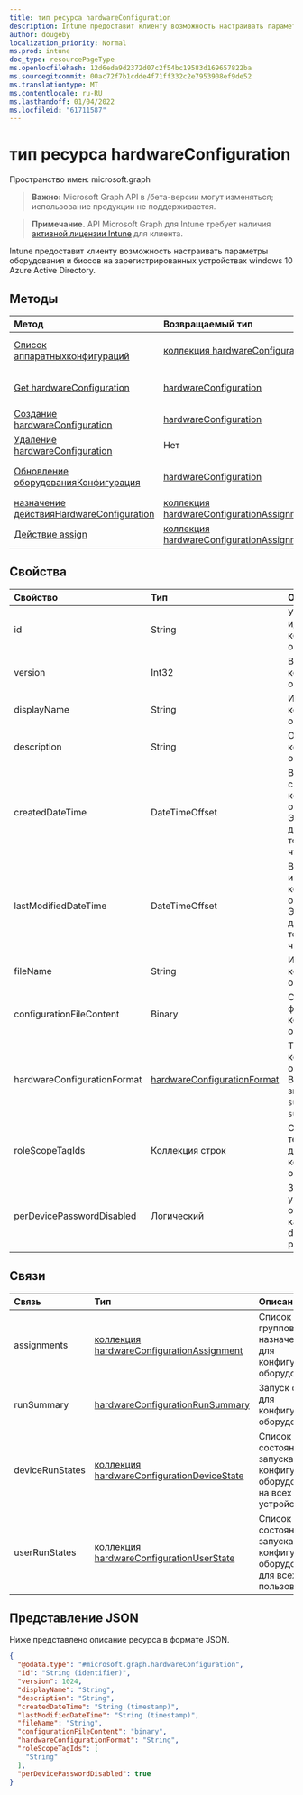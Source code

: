 ```yaml
---
title: тип ресурса hardwareConfiguration
description: Intune предоставит клиенту возможность настраивать параметры оборудования и биосов на зарегистрированных устройствах windows 10 Azure Active Directory.
author: dougeby
localization_priority: Normal
ms.prod: intune
doc_type: resourcePageType
ms.openlocfilehash: 12d6eda9d2372d07c2f54bc19583d169657822ba
ms.sourcegitcommit: 00ac72f7b1cdde4f71ff332c2e7953908ef9de52
ms.translationtype: MT
ms.contentlocale: ru-RU
ms.lasthandoff: 01/04/2022
ms.locfileid: "61711587"
---
```

# <a name="hardwareconfiguration-resource-type"></a>тип ресурса hardwareConfiguration

Пространство имен: microsoft.graph

> **Важно:** Microsoft Graph API в /бета-версии могут изменяться; использование продукции не поддерживается.

> **Примечание.** API Microsoft Graph для Intune требует наличия [активной лицензии Intune](https://go.microsoft.com/fwlink/?linkid=839381) для клиента.

Intune предоставит клиенту возможность настраивать параметры оборудования и биосов на зарегистрированных устройствах windows 10 Azure Active Directory.

## <a name="methods"></a>Методы
|Метод|Возвращаемый тип|Описание|
|:---|:---|:---|
|[Список аппаратныхконфигураций](../api/intune-deviceconfig-hardwareconfiguration-list.md)|[коллекция hardwareConfiguration](../resources/intune-deviceconfig-hardwareconfiguration.md)|Список свойств и связей [объектов hardwareConfiguration.](../resources/intune-deviceconfig-hardwareconfiguration.md)|
|[Get hardwareConfiguration](../api/intune-deviceconfig-hardwareconfiguration-get.md)|[hardwareConfiguration](../resources/intune-deviceconfig-hardwareconfiguration.md)|Чтение свойств и связей [объекта hardwareConfiguration.](../resources/intune-deviceconfig-hardwareconfiguration.md)|
|[Создание hardwareConfiguration](../api/intune-deviceconfig-hardwareconfiguration-create.md)|[hardwareConfiguration](../resources/intune-deviceconfig-hardwareconfiguration.md)|Создание нового [объекта hardwareConfiguration.](../resources/intune-deviceconfig-hardwareconfiguration.md)|
|[Удаление hardwareConfiguration](../api/intune-deviceconfig-hardwareconfiguration-delete.md)|Нет|Удаляет [аппаратнуюконфигурацию.](../resources/intune-deviceconfig-hardwareconfiguration.md)|
|[Обновление оборудованияКонфигурация](../api/intune-deviceconfig-hardwareconfiguration-update.md)|[hardwareConfiguration](../resources/intune-deviceconfig-hardwareconfiguration.md)|Обновление свойств объекта [hardwareConfiguration.](../resources/intune-deviceconfig-hardwareconfiguration.md)|
|[назначение действияHardwareConfiguration](../api/intune-deviceconfig-hardwareconfiguration-assignhardwareconfiguration.md)|[коллекция hardwareConfigurationAssignment](../resources/intune-deviceconfig-hardwareconfigurationassignment.md)|Н/Д|
|[Действие assign](../api/intune-deviceconfig-hardwareconfiguration-assign.md)|[коллекция hardwareConfigurationAssignment](../resources/intune-deviceconfig-hardwareconfigurationassignment.md)|Н/Д|

## <a name="properties"></a>Свойства
|Свойство|Тип|Описание|
|:---|:---|:---|
|id|String|Уникальный идентификатор конфигурации оборудования|
|version|Int32|Версия конфигурации оборудования|
|displayName|String|Имя конфигурации оборудования|
|description|String|Описание конфигурации оборудования|
|createdDateTime|DateTimeOffset|Время создания конфигурации оборудования. Это свойство доступно только для чтения.|
|lastModifiedDateTime|DateTimeOffset|Время изменения конфигурации оборудования. Это свойство доступно только для чтения.|
|fileName|String|Имя файла конфигурации оборудования|
|configurationFileContent|Binary|Содержимое файла конфигурации оборудования|
|hardwareConfigurationFormat|[hardwareConfigurationFormat](../resources/intune-deviceconfig-hardwareconfigurationformat.md)|Тип Oem конфигурации оборудования. Возможные значения: `dell`, `surface`, `surfaceDock`.|
|roleScopeTagIds|Коллекция строк|Список ID-тегов области для конфигурации оборудования|
|perDevicePasswordDisabled|Логический|Значение, указывающее, отключен ли каждый devcive pasword|

## <a name="relationships"></a>Связи
|Связь|Тип|Описание|
|:---|:---|:---|
|assignments|[коллекция hardwareConfigurationAssignment](../resources/intune-deviceconfig-hardwareconfigurationassignment.md)|Список групповых назначений для конфигурации оборудования|
|runSummary|[hardwareConfigurationRunSummary](../resources/intune-deviceconfig-hardwareconfigurationrunsummary.md)|Запуск сводки для конфигурации оборудования|
|deviceRunStates|[коллекция hardwareConfigurationDeviceState](../resources/intune-deviceconfig-hardwareconfigurationdevicestate.md)|Список состояния запуска для конфигурации оборудования на всех устройствах|
|userRunStates|[коллекция hardwareConfigurationUserState](../resources/intune-deviceconfig-hardwareconfigurationuserstate.md)|Список состояния запуска для конфигурации оборудования для всех пользователей|

## <a name="json-representation"></a>Представление JSON
Ниже представлено описание ресурса в формате JSON.
<!-- {
  "blockType": "resource",
  "keyProperty": "id",
  "@odata.type": "microsoft.graph.hardwareConfiguration"
}
-->
``` json
{
  "@odata.type": "#microsoft.graph.hardwareConfiguration",
  "id": "String (identifier)",
  "version": 1024,
  "displayName": "String",
  "description": "String",
  "createdDateTime": "String (timestamp)",
  "lastModifiedDateTime": "String (timestamp)",
  "fileName": "String",
  "configurationFileContent": "binary",
  "hardwareConfigurationFormat": "String",
  "roleScopeTagIds": [
    "String"
  ],
  "perDevicePasswordDisabled": true
}
```




